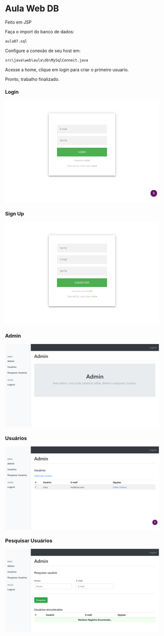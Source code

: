 # Aula Web DB

Feito em JSP

Faça o import do banco de dados:
```sh
aula07.sql
```

Configure a conexão de seu host em:
```sh
src\java\web\aula\db\MySqlConnect.java
```
 
Acesse a home, clique em login para criar o primeiro usuario.

Pronto, trabalho finalizado.


### Login
![Login](https://raw.githubusercontent.com/joaorik/aulawebdb/master/screens/login.png)
### Sign Up
![Sign Up](https://raw.githubusercontent.com/joaorik/aulawebdb/master/screens/signup.png)
### Admin
![Admin](https://raw.githubusercontent.com/joaorik/aulawebdb/master/screens/admin.png)
### Usuários
![Users](https://raw.githubusercontent.com/joaorik/aulawebdb/master/screens/users.png)
### Pesquisar Usuários
![Pesquisar Usuários](https://raw.githubusercontent.com/joaorik/aulawebdb/master/screens/searchusers.png)